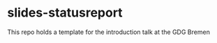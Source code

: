 slides-statusreport
===================

This repo holds a template for the introduction talk at the GDG Bremen
